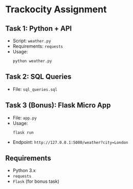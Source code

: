 # Trackocity Assignment

## Task 1: Python + API
- Script: `weather.py`
- Requirements: `requests`
- Usage:
  ```
  python weather.py
  ```

## Task 2: SQL Queries
- File: `sql_queries.sql`

## Task 3 (Bonus): Flask Micro App
- File: `app.py`
- Usage:
  ```
  flask run
  ```
- Endpoint: `http://127.0.0.1:5000/weather?city=London`

## Requirements
- Python 3.x
- `requests`
- `Flask` (for bonus task)
